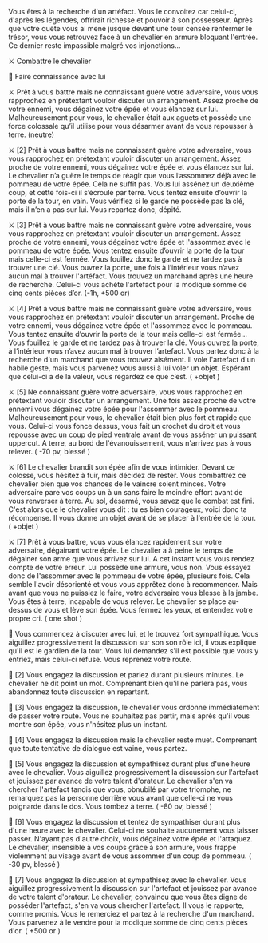 Vous êtes à la recherche d'un artéfact. Vous le convoitez car celui-ci, d'après les légendes, offrirait richesse et pouvoir à son possesseur. Après que votre quête vous ai mené jusque devant une tour censée renfermer le trésor, vous vous retrouvez face à un chevalier en armure bloquant l'entrée. Ce dernier reste impassible malgré vos injonctions...

⚔️ Combattre le chevalier

🤝 Faire connaissance avec lui

:crossed_swords: Prêt à vous battre mais ne connaissant guère votre adversaire, vous vous rapprochez en prétextant vouloir discuter un arrangement. Assez proche de votre ennemi, vous dégainez votre épée et vous élancez sur lui. Malheureusement pour vous, le chevalier était aux aguets et possède une force colossale qu’il utilise pour vous désarmer avant de vous repousser à terre. (neutre)

:crossed_swords: [2] Prêt à vous battre mais ne connaissant guère votre adversaire, vous vous rapprochez en prétextant vouloir discuter un arrangement. Assez proche de votre ennemi, vous dégainez votre épée et vous élancez sur lui. Le chevalier n’a guère le temps de réagir que vous l’assommez déjà avec le pommeau de votre épée. Cela ne suffit pas. Vous lui assénez un deuxième coup, et cette fois-ci il s’écroule par terre. Vous tentez ensuite d’ouvrir la porte de la tour, en vain. Vous vérifiez si le garde ne possède pas la clé, mais il n’en a pas sur lui. Vous repartez donc, dépité.

:crossed_swords: [3] Prêt à vous battre mais ne connaissant guère votre adversaire, vous vous rapprochez en prétextant vouloir discuter un arrangement. Assez proche de votre ennemi, vous dégainez votre épée et l'assommez avec le pommeau de votre épée. Vous tentez ensuite d’ouvrir la porte de la tour mais celle-ci est fermée. Vous fouillez donc le garde et ne tardez pas à trouver une clé. Vous ouvrez la porte, une fois à l’intérieur vous n’avez aucun mal à trouver l'artéfact. Vous trouvez un marchand après une heure de recherche. Celui-ci vous achète l'artefact pour la modique somme de cinq cents pièces d’or. (-1h, +500 or)

:crossed_swords: [4] Prêt à vous battre mais ne connaissant guère votre adversaire, vous vous rapprochez en prétextant vouloir discuter un arrangement. Proche de votre ennemi, vous dégainez votre épée et l'assommez avec le pommeau. Vous tentez ensuite d’ouvrir la porte de la tour mais celle-ci est fermée... Vous fouillez le garde et ne tardez pas à trouver la clé. Vous ouvrez la porte, à l’intérieur vous n’avez aucun mal à trouver l’artefact. Vous partez donc à la recherche d'un marchand que vous trouvez aisément. Il vole l'artefact d'un habile geste, mais vous parvenez vous aussi à lui voler un objet. Espérant que celui-ci a de la valeur, vous regardez ce que c’est. ( +objet )

:crossed_swords: [5] Ne connaissant guère votre adversaire, vous vous rapprochez en prétextant vouloir discuter un arrangement. Une fois assez proche de votre ennemi vous dégainez votre épée pour l'assommer avec le pommeau. Malheureusement pour vous, le chevalier était bien plus fort et rapide que vous. Celui-ci vous fonce dessus, vous fait un crochet du droit et vous repousse avec un coup de pied ventrale avant de vous asséner un puissant uppercut. A terre, au bord de l'évanouissement, vous n'arrivez pas à vous relever. ( -70 pv, blessé ) 

:crossed_swords: [6] Le chevalier brandit son épée afin de vous intimider. Devant ce colosse, vous hésitez à fuir, mais décidez de rester. Vous combattrez ce chevalier bien que vos chances de le vaincre soient minces. Votre adversaire pare vos coups un à un sans faire le moindre effort avant de vous renverser à terre. Au sol, désarmé, vous savez que le combat est fini. C'est alors que le chevalier vous dit : tu es bien courageux, voici donc ta récompense. Il vous donne un objet avant de se placer à l'entrée de la tour.
( +objet )

:crossed_swords: [7] Prêt à vous battre, vous vous élancez rapidement sur votre adversaire, dégainant votre épée. Le chevalier a à peine le temps de dégainer son arme que vous arrivez sur lui. A cet instant vous vous rendez compte de votre erreur. Lui possède une armure, vous non. Vous essayez donc de l'assommer avec le pommeau de votre épée, plusieurs fois. Cela semble l'avoir désorienté et vous vous apprêtez donc à recommencer. Mais avant que vous ne puissiez le faire, votre adversaire vous blesse à la jambe. Vous êtes à terre, incapable de vous relever. Le chevalier se place au-dessus de vous et lève son épée. Vous fermez les yeux, et entendez votre propre cri. ( one shot )

:handshake: Vous commencez à discuter avec lui, et le trouvez fort sympathique. Vous aiguillez progressivement la discussion sur son son rôle ici, il vous explique qu'il est le gardien de la tour. Vous lui demandez s'il est possible que vous y entriez, mais celui-ci refuse. Vous reprenez votre route.

:handshake: [2] Vous engagez la discussion et parlez durant plusieurs minutes. Le chevalier ne dit point un mot. Comprenant bien qu'il ne parlera pas, vous abandonnez toute discussion en repartant.

:handshake: [3] Vous engagez la discussion, le chevalier vous ordonne immédiatement de passer votre route. Vous ne souhaitez pas partir, mais après qu'il vous montre son épée, vous n'hésitez plus un instant.

:handshake: [4] Vous engagez la discussion mais le chevalier reste muet. Comprenant que toute tentative de dialogue est vaine, vous partez.

🤝 [5] Vous engagez la discussion et sympathisez durant plus d'une heure avec le chevalier. Vous aiguillez progressivement la discussion sur l'artefact et jouissez par avance de votre talent d'orateur. Le chevalier s'en va chercher l'artefact tandis que vous, obnubilé par votre triomphe, ne remarquez pas la personne derrière vous avant que celle-ci ne vous poignarde dans le dos. Vous tombez à terre. ( -80 pv, blessé )

🤝 [6] Vous engagez la discussion et tentez de sympathiser durant plus d'une heure avec le chevalier. Celui-ci ne souhaite aucunement vous laisser passer. N'ayant pas d'autre choix, vous dégainez votre épée et l'attaquez. Le chevalier, insensible à vos coups grâce à son armure, vous frappe violemment au visage avant de vous assommer d'un coup de pommeau. ( -30 pv, blessé )

🤝 [7] Vous engagez la discussion et sympathisez avec le chevalier. Vous aiguillez progressivement la discussion sur l'artefact et jouissez par avance de votre talent d'orateur. Le chevalier, convaincu que vous êtes digne de posséder l'artefact, s'en va vous chercher l'artefact. Il vous le rapporte, comme promis. Vous le remerciez et partez à la recherche d'un marchand. Vous parvenez à le vendre pour la modique somme de cinq cents pièces d'or. ( +500 or )
